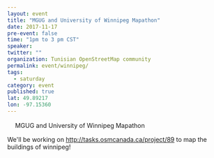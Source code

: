 ```yaml
---
layout: event
title: "MGUG and University of Winnipeg Mapathon"
date: 2017-11-17
pre-event: false
time: "1pm to 3 pm CST"
speaker:
twitter: ""
organization: Tunisian OpenStreetMap community
permalink: event/winnipeg/
tags:
  - saturday
category: event
published: true
lat: 49.89217
lon: -97.15360
---
```

　
MGUG and University of Winnipeg Mapathon

We'll be working on http://tasks.osmcanada.ca/project/89 to map the buildings of winnipeg! 
